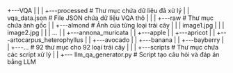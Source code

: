 +---VQA
| |
| +---processed # Thư mục chứa dữ liệu đã xử lý
| | vqa_data.json # File JSON chứa dữ liệu VQA thô
| |
| +---raw # Thư mục chứa ảnh gốc
| | +---almond # Ảnh của từng loại trái cây
| | | image1.jpg
| | | image2.jpg
| | | ...
| | +---annona_muricata
| | +---apple
| | +---apricot
| | +---artocarpus_heterophyllus
| | +---avocado
| | +---banana
| | +---bayberry
| | +---... # 92 thư mục cho 92 loại trái cây
| |
| +---scripts # Thư mục chứa các script xử lý
| | +--- llm_qa_generator.py # Script tạo câu hỏi và đáp án bằng LLM 